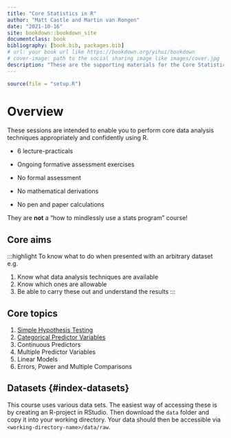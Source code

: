```yaml
--- 
title: "Core Statistics in R"
author: "Matt Castle and Martin van Rongen"
date: "2021-10-16"
site: bookdown::bookdown_site
documentclass: book
bibliography: [book.bib, packages.bib]
# url: your book url like https://bookdown.org/yihui/bookdown
# cover-image: path to the social sharing image like images/cover.jpg
description: "These are the supporting materials for the Core Statistics modules of the PSLS Biostatistics Initiative, Cambridge University." 
---
```



```r
source(file = "setup.R")
```

# Overview

These sessions are intended to enable you to perform core data analysis techniques appropriately and confidently using R.

- 6 lecture-practicals
- Ongoing formative assessment exercises
- No formal assessment

- No mathematical derivations
- No pen and paper calculations

They are **not** a “how to mindlessly use a stats program” course!

## Core aims
:::highlight
To know what to do when presented with an arbitrary dataset e.g.

1. Know what data analysis techniques are available
2. Know which ones are allowable
3. Be able to carry these out and understand the results
:::

## Core topics

1. [Simple Hypothesis Testing](#cs1-intro)
2. [Categorical Predictor Variables](#cs2-intro)
3. Continuous Predictors 
4. Multiple Predictor Variables
5. Linear Models 
6. Errors, Power and Multiple Comparisons

## Datasets {#index-datasets}

This course uses various data sets. The easiest way of accessing these is by creating an R-project in RStudio. Then download the `data` folder and copy it into your working directory. Your data should then be accessible via `<working-directory-name>/data/raw`.
